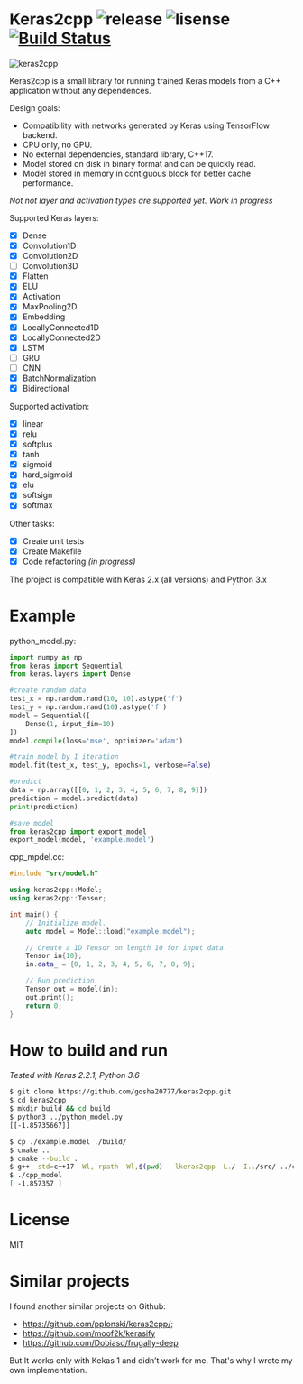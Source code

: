 # Keras2cpp ![release](https://img.shields.io/github/release/gosha20777/keras2cpp.svg?colorB=red) ![lisense](https://img.shields.io/github/license/gosha20777/keras2cpp.svg) [![Build Status](https://travis-ci.org/gosha20777/keras2cpp.svg?branch=master)](https://travis-ci.org/gosha20777/keras2cpp)
![keras2cpp](docs/img/keras2cpp.png)

Keras2cpp is a small library for running trained Keras models from a C++ application without any dependences. 

Design goals:

- Compatibility with networks generated by Keras using TensorFlow backend.
- CPU only, no GPU.
- No external dependencies, standard library, C++17.
- Model stored on disk in binary format and can be quickly read.
- Model stored in memory in contiguous block for better cache performance.

*Not not layer and activation types are supported yet. Work in progress*

Supported Keras layers:
- [x] Dense
- [x] Convolution1D
- [x] Convolution2D
- [ ] Convolution3D
- [x] Flatten
- [x] ELU
- [x] Activation
- [x] MaxPooling2D
- [x] Embedding
- [x] LocallyConnected1D
- [x] LocallyConnected2D
- [x] LSTM
- [ ] GRU
- [ ] CNN
- [X] BatchNormalization
- [X] Bidirectional

Supported activation:
- [x] linear
- [x] relu
- [x] softplus
- [x] tanh
- [x] sigmoid
- [x] hard_sigmoid
- [x] elu
- [x] softsign
- [x] softmax

Other tasks:
- [x] Create unit tests
- [x] Create Makefile
- [x] Code refactoring *(in progress)*

The project is compatible with Keras 2.x (all versions) and Python 3.x

# Example

python_model.py:

```python
import numpy as np
from keras import Sequential
from keras.layers import Dense

#create random data
test_x = np.random.rand(10, 10).astype('f')
test_y = np.random.rand(10).astype('f')
model = Sequential([
    Dense(1, input_dim=10)
])
model.compile(loss='mse', optimizer='adam')

#train model by 1 iteration
model.fit(test_x, test_y, epochs=1, verbose=False)

#predict
data = np.array([[0, 1, 2, 3, 4, 5, 6, 7, 8, 9]])
prediction = model.predict(data)
print(prediction)

#save model
from keras2cpp import export_model
export_model(model, 'example.model')
```

cpp_mpdel.cc:

```c++
#include "src/model.h"

using keras2cpp::Model;
using keras2cpp::Tensor;

int main() {
    // Initialize model.
    auto model = Model::load("example.model");

    // Create a 1D Tensor on length 10 for input data.
    Tensor in{10};
    in.data_ = {0, 1, 2, 3, 4, 5, 6, 7, 8, 9};

    // Run prediction.
    Tensor out = model(in);
    out.print();
    return 0;
}
```

# How to build and run

*Tested with Keras 2.2.1, Python 3.6*

```bash
$ git clone https://github.com/gosha20777/keras2cpp.git
$ cd keras2cpp
$ mkdir build && cd build
$ python3 ../python_model.py
[[-1.85735667]]

$ cp ./example.model ./build/ 
$ cmake ..
$ cmake --build .
$ g++ -std=c++17 -Wl,-rpath -Wl,$(pwd)  -lkeras2cpp -L./ -I../src/ ../cpp_model.cc -o cpp_model
$ ./cpp_model
[ -1.857357 ]
```

# License

MIT

# Similar projects

I found another similar projects on Github:
- <https://github.com/pplonski/keras2cpp/>;
- <https://github.com/moof2k/kerasify>
- <https://github.com/Dobiasd/frugally-deep>

But It works only with Kekas 1 and didn’t work for me. 
That's why I wrote my own implementation.
